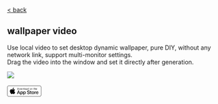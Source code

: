 [< back](../)

## wallpaper video


Use local video to set desktop dynamic wallpaper, pure DIY, without any network link, support multi-monitor settings.    
Drag the video into the window and set it directly after generation.    

![](./screen1.png)   



<a href="macappstores://apps.apple.com/us/app/id1622837196?mt=12"  class="button fork">
<img style="display: block; vertical-align: middle;  margin-right: 8px; float: left;" src="../AppStoreBadgeUSWhite.png" width="80">
</a>
